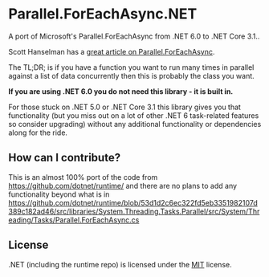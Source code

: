# Parallel.ForEachAsync.NET

A port of Microsoft's Parallel.ForEachAsync from .NET 6.0 to .NET Core 3.1..

Scott Hanselman has a [great article on Parallel.ForEachAsync](https://www.hanselman.com/blog/parallelforeachasync-in-net-6).

The TL;DR; is if you have a function you want to run many times in parallel against a list of data concurrently then this is probably the class you want.

**If you are using .NET 6.0 you do not need this library - it is built in.**

For those stuck on .NET 5.0 or .NET Core 3.1 this library gives you that functionality (but you miss out on a lot of other .NET 6 task-related features so consider upgrading) without any additional functionality or dependencies along for the ride.

## How can I contribute?

This is an almost 100% port of the code from https://github.com/dotnet/runtime/ and there are no plans to add any functionality beyond what is in https://github.com/dotnet/runtime/blob/53d1d2c6ec322fd5eb3351982107d389c182ad46/src/libraries/System.Threading.Tasks.Parallel/src/System/Threading/Tasks/Parallel.ForEachAsync.cs

## License

.NET (including the runtime repo) is licensed under the [MIT](LICENSE.txt) license.
